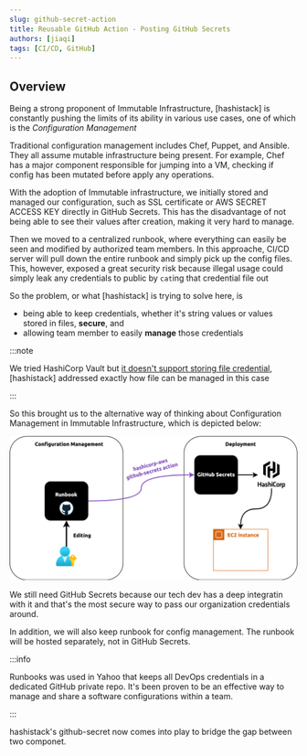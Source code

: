 ```yaml
---
slug: github-secret-action
title: Reusable GitHub Action - Posting GitHub Secrets
authors: [jiaqi]
tags: [CI/CD, GitHub]
---
```


Overview
--------

Being a strong proponent of Immutable Infrastructure, [hashistack] is constantly pushing the limits of its ability
in various use cases, one of which is the _Configuration Management_

Traditional configuration management includes Chef, Puppet, and Ansible. They all assume mutable infrastructure being
present. For example, Chef has a major component responsible for jumping into a VM, checking if config has been mutated
before apply any operations.

With the adoption of Immutable infrastructure, we initially stored and managed our configuration, such as SSL
certificate or AWS SECRET ACCESS KEY directly in GitHub Secrets. This has the disadvantage of not being able to see
their values after creation, making it very hard to manage.

Then we moved to a centralized runbook, where everything can easily be seen and modified by authorized team members. In
this approache, CI/CD server will pull down the entire runbook and simply pick up the config files. This, however,
exposed a great security risk because illegal usage could simply leak any credentials to public by `cat`ing that
credential file out

So the problem, or what [hashistack] is trying to solve here, is

- being able to keep credentials, whether it's string values or values stored in files, **secure**, and
- allowing team member to easily **manage** those credentials

:::note

We tried HashiCorp Vault but
[it doesn't support storing file credential](https://discuss.hashicorp.com/t/how-to-store-a-file-content-in-hashicorp-kv-secret-engine-as-value-through-cmd-line-or-script/46895/2),
[hashistack] addressed exactly how file can be managed in this case

:::

So this brought us to the alternative way of thinking about Configuration Management in Immutable Infrastructure, which
is depicted below:

![](github-secret.png)

We still need GitHub Secrets because our tech dev has a deep integratin with it and that's the most secure way to pass
our organization credentials around.

In addition, we will also keep runbook for config management. The runbook will be hosted separately, not in GitHub
Secrets.

:::info

Runbooks was used in Yahoo that keeps all DevOps credentials in a dedicated GitHub private repo. It's been proven to
be an effective way to manage and share a software configurations within a team.

:::

hashistack's github-secret now comes into play to bridge the gap between two componet.
